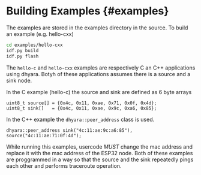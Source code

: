 Building Examples {#examples}
==================

The examples are stored in the examples directory in the source.
To build an example (e.g. hello-cxx)

```bash
cd examples/hello-cxx
idf.py build
idf.py flash 
```

The `hello-c` and `hello-cxx` examples are respectively C an C++ applications using dhyara. 
Botyh of these applications assumes there is a source and a sink node.

In the C example (hello-c) the source and sink are defined as 6 byte arrays
~~~{.c}
uint8_t source[] = {0x4c, 0x11, 0xae, 0x71, 0x0f, 0x4d};
uint8_t sink[]   = {0x4c, 0x11, 0xae, 0x9c, 0xa6, 0x85};
~~~
In the C++ example the `dhyara::peer_address` class is used.
~~~{.cpp}
dhyara::peer_address sink("4c:11:ae:9c:a6:85"), source("4c:11:ae:71:0f:4d");
~~~

While running this examples, usercode *MUST* change the mac address and replace it with the mac address of the ESP32 node.
Both of these examples are proggrammed in a way so that the source and the sink repeatedly pings each other and performs traceroute operation.
